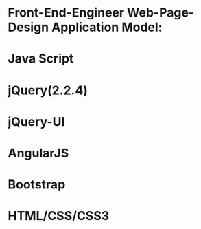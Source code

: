 # Front-End-Engineer Web-Page-Design Application Model:

# Java Script

# jQuery(2.2.4)

# jQuery-UI

# AngularJS

# Bootstrap

# HTML/CSS/CSS3

